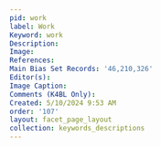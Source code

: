```yaml
---
pid: work
label: Work
Keyword: work
Description: 
Image: 
References: 
Main Bias Set Records: '46,210,326'
Editor(s): 
Image Caption: 
Comments (K4BL Only): 
Created: 5/10/2024 9:53 AM
order: '107'
layout: facet_page_layout
collection: keywords_descriptions
---
```

